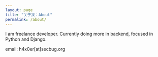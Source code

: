 ```yaml
---
layout: page
title: "关于我：About"
permalink: /about/
---
```


I am freelance developer. Currently doing more in backend, focused in Python and Django.

email: h4x0er[at]secbug.org

